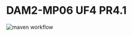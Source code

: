 # DAM2-MP06 UF4 PR4.1 #

![maven workflow](https://github.com/DAM2-MP06-UF04-PR4.1-gbiagi/actions/workflows/maven.yml/badge.svg)

